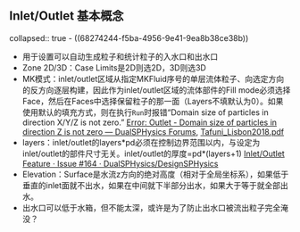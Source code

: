 ## Inlet/Outlet 基本概念
collapsed:: true
	- ((68274244-f5ba-4956-9e41-9ea8b38ce38b))
- 用于设置可以自动生成粒子和统计粒子的入水口和出水口
- Zone 2D/3D：Case Limits是2D则选2D，3D则选3D
- MK模式：inlet/outlet区域从指定MKFluid序号的单层流体粒子、向选定方向的反方向逐层构建，因此作为inlet/outlet区域的流体部件的Fill mode必须选择Face，然后在Faces中选择保留粒子的那一面（Layers不填默认为0）。如果使用默认的填充方式，则在执行`Run`时报错“Domain size of particles in direction X/Y/Z is not zero.” [Error: Outlet - Domain size of particles in direction Z is not zero — DualSPHysics Forums](https://forums.dual.sphysics.org/discussion/1627/error-outlet-domain-size-of-particles-in-direction-z-is-not-zero), [Tafuni_Lisbon2018.pdf](https://dual.sphysics.org/4thusersworkshop/data/_uploaded/PDF_Talks_4thWorkshop/Tafuni_Lisbon2018.pdf)
- layers：inlet/outlet的layers*pd必须在控制边界范围以内，与设定为inlet/outlet的部件尺寸无关。inlet/outlet的厚度=pd\*(layers+1) [Inlet/Outlet Feature · Issue #164 · DualSPHysics/DesignSPHysics](https://github.com/DualSPHysics/DesignSPHysics/issues/164)
- Elevation：Surface是水流z方向的绝对高度（相对于全局坐标系），如果低于垂直的inlet面就不出水，如果在中间就下半部分出水，如果大于等于就全部出水。
- 出水口可以低于水箱，但不能太深，或许是为了防止出水口被流出粒子完全淹没？